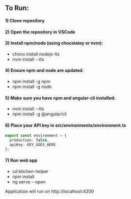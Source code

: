 ## To Run:

#### 1) Clone repository


#### 2) Open the repository in VSCode


#### 3) Install npm/node (using chocolatey or nvm):
- choco install nodejs-lts
- nvm install --lts


#### 4) Ensure npm and node are updated:
- npm install -g npm
- npm install -g node


#### 5) Make sure you have npm and angular-cli installed:
- nvm install --lts
- npm install -g @angular/cli


#### 6) Place your API key in src/environments/environment.ts
```typescript
export const environment = {
  production: false,
  apiKey: KEY_GOES_HERE
};
```


#### 7) Run web app
- cd kitchen-helper
- npm install
- ng serve --open


Application will run on http://localhost:4200